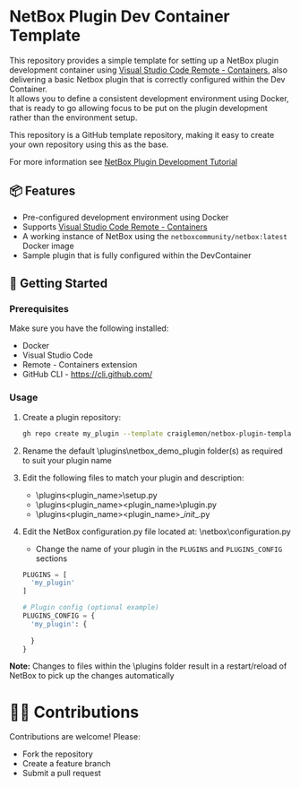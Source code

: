 # NetBox Plugin Dev Container Template

This repository provides a simple template for setting up a NetBox plugin development container using [Visual Studio Code Remote - Containers](https://code.visualstudio.com/docs/devcontainers/containers), also delivering a basic Netbox plugin that is correctly configured within the Dev Container.  
It allows you to define a consistent development environment using Docker, that is ready to go allowing focus to be put on the plugin development rather than the environment setup.

This repository is a GitHub template repository, making it easy to create your own repository using this as the base.

For more information see [NetBox Plugin Development Tutorial](https://github.com/netbox-community/netbox-plugin-tutorial)

## 📦 Features

- Pre-configured development environment using Docker
- Supports [Visual Studio Code Remote - Containers](https://code.visualstudio.com/docs/devcontainers/containers)
- A working instance of NetBox using the `netboxcommunity/netbox:latest` Docker image
- Sample plugin that is fully configured within the DevContainer

## 🚀 Getting Started

### Prerequisites

Make sure you have the following installed:

- Docker
- Visual Studio Code
- Remote - Containers extension
- GitHub CLI - https://cli.github.com/

### Usage

1. Create a plugin repository:

   ```bash
   gh repo create my_plugin --template craiglemon/netbox-plugin-template --private
   ```
2. Rename the default \plugins\netbox_demo_plugin folder(s) as required to suit your plugin name

3. Edit the following files to match your plugin and description:
    - \plugins\<plugin_name>\setup.py
    - \plugins\<plugin_name>\<plugin_name>\plugin.py
    - \plugins\<plugin_name>\<plugin_name>\__init__.py

4. Edit the NetBox configuration.py file located at: \netbox\configuration.py
    - Change the name of your plugin in the `PLUGINS` and `PLUGINS_CONFIG` sections

    ```python
    PLUGINS = [
      'my_plugin'
   ]

   # Plugin config (optional example)
   PLUGINS_CONFIG = {
      'my_plugin': {
      
      }
   }
    ```

**Note:** Changes to files within the \plugins folder result in a restart/reload of NetBox to pick up the changes automatically

# 🧑‍💻 Contributions
Contributions are welcome! Please:
  - Fork the repository
  - Create a feature branch
  - Submit a pull request  